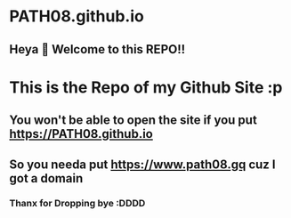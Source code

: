 # PATH08.github.io
## Heya :wave:  Welcome to this REPO!!

# This is the Repo of my Github Site :p
 
## You won't be able to open the site if you put https://PATH08.github.io
## So you needa put https://www.path08.gq cuz I got a domain

### Thanx for Dropping bye :DDDD
